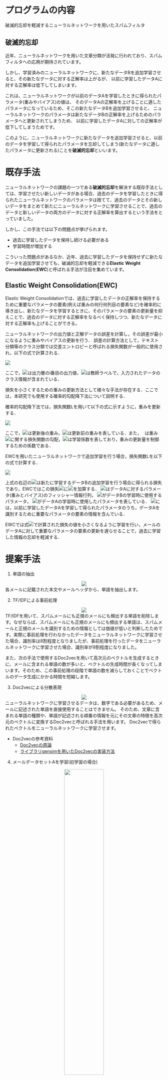 # プログラムの内容
破滅的忘却を軽減するニューラルネットワークを用いたスパムフィルタ

## 破滅的忘却
近年、ニューラルネットワークを用いた文章分類が活発に行われており、スパムフィルタへの応用が期待されています。 

しかし、学習済みのニューラルネットワークに、新たなデータBを追加学習させると、その新たなデータに対する正解率は上がるが、
以前に学習したデータAに対する正解率は低下してしまいます。 

これは、ニューラルネットワークが以前のデータAを学習したときに得られたパラメータ(重みやバイアス)の値は、
そのデータAの正解率を上げることに適したパラメータになっているため、そこの新たなデータBを追加学習させると、
ニューラルネットワークのパラメータは新たなデータBの正解率を上げるためのパラメータへと更新されてしまうため、
以前に学習したデータAに対しての正解率が低下してしまうためです。 

このように、ニューラルネットワークに新たなデータを追加学習させると、以前のデータを学習して得られたパラメータを忘却してしまう(新たなデータに適したパラメータに更新される)ことを**破滅的忘却**といいます。

# 既存手法
ニューラルネットワークの課題の一つである**破滅的忘却**を解決する既存手法としては、学習させたい新しいデータがある場合、過去のデータを学習したときに得られたニューラルネットワークのパラメータは捨てて、過去のデータとその新しいデータをまとめて新たにニューラルネットワークに学習させることで、過去のデータと新しいデータの両方のデータに対する正解率を算出するという手法をとっていました。

しかし、この手法では以下の問題点が挙げられます。
- 過去に学習したデータを保持し続ける必要がある
- 学習時間が増加する

こういった問題点があるなか、近年、過去に学習したデータを保持せずに新たなデータを追加学習させても、破滅的忘却を軽減できる**Elastic** **Weight** **Consolidation**(**EWC**)と呼ばれる手法が注目を集めています。

## Elastic Weight Consolidation(EWC)
Elastic Weight Consolidationでは、過去に学習したデータの正解率を保持するために重要なパラメータの要素(例えば重みの何行何列目の要素など)を確率的に導き出し、新たなデータを学習するときに、そのパラメータの要素の更新量を抑えことで、過去のデータに対する正解率をなるべく保持しつつ、新たなデータに対する正解率も上げることができる。

ニューラルネットワークの出力値と正解データの誤差を計算し，その誤差が最小になるように重みやバイアスの更新を行う．
誤差の計算方法として，テキスト分類等のクラス分類では交差エントロピーと呼ばれる損失関数が一般的に使用され，以下の式で計算される．

<img src="https://latex.codecogs.com/gif.latex?L=-\sum_{i=1}^{n}t_i\log&space;y_i"/>

ここで，<img src="https://latex.codecogs.com/gif.latex?y_i">は出力層のi番目の出力値，<img src="https://latex.codecogs.com/gif.latex?t_i">は教師ラベルで，入力されたデータのクラス情報が含まれている．

損失を小さくするための重みの更新方法として様々な手法が存在する．ここでは，本研究でも使用する確率的勾配降下法について説明する．

確率的勾配降下法では，損失関数Lを用いて以下の式に示すように，重みを更新する．

<img src="https://latex.codecogs.com/gif.latex?W^{'}&space;\leftarrow&space;W-\eta&space;\frac{\partial&space;L}{\partial&space;W}">

ここで，<img src="https://latex.codecogs.com/gif.latex?W^{'}">は更新後の重み，<img src="https://latex.codecogs.com/gif.latex?W">は更新前の重みを表している．また，<img src="https://latex.codecogs.com/gif.latex?\frac{\partial&space;L}{\partial&space;W}" width="10" height="10">は重み<img src="https://latex.codecogs.com/gif.latex?W">に関する損失関数の勾配，<img src="https://latex.codecogs.com/gif.latex?\eta">は学習係数を表しており，重みの更新量を制御するための係数である．

EWCを用いたニューラルネットワークで追加学習を行う場合，損失関数Lを以下の式で計算する．

<img src="https://latex.codecogs.com/gif.latex?\mathcal{L}(\theta)=\mathcal{L}_{B}(\theta)&plus;\frac{\lambda}{2}\sum_{i}F_{i}(\theta_{i}-\theta_{A,i}^{*})^{2}">

上式の右辺の<img src="https://latex.codecogs.com/gif.latex?\mathcal{L}_{B}(\theta)">は新たに学習するデータBの追加学習を行う場合に得られる損失であり，EWCではこの損失<img src="https://latex.codecogs.com/gif.latex?\mathcal{L}_{B}(\theta)">に<img src="https://latex.codecogs.com/gif.latex?\frac{\lambda}{2}\sum_{i}F_{i}(\theta_{i}-\theta_{A,i}^{*})^{2}">を加算する．
<img src="https://latex.codecogs.com/gif.latex?F_{i}">はデータAに対するパラメータ(重みとバイアス)のフィッシャー情報行列， <img src="https://latex.codecogs.com/gif.latex?\theta_{i}">がデータBの学習時に使用するパラメータ， <img src="https://latex.codecogs.com/gif.latex?\theta_{A,i}^{*}">がデータAの学習時に使用したパラメータを表している． <img src="https://latex.codecogs.com/gif.latex?\frac{\lambda}{2}\sum_{i}F_{i}(\theta_{i}-\theta_{A,i}^{*})^{2}">には，以前に学習したデータAを学習して得られたパラメータのうち，データAを識別するために重要なパラメータの要素の情報を含んでいる．

EWCでは式<img src="https://latex.codecogs.com/gif.latex?\mathcal{L}(\theta)">で計算された損失の値を小さくなるように学習を行い，メールのデータAに対して重要なパラメータの要素の更新を遅らせることで，過去に学習した情報の忘却を軽減する．

# 提案手法
 1. 単語の抽出
 <div align="center"><img src="https://user-images.githubusercontent.com/26127488/73605992-97d0e380-45e8-11ea-8f62-87af010dfdde.jpg"></div>
各メールに記載された本文やメールヘッダから、単語を抽出します。

 2. TF/IDFによる事前処理
 <div align="center"><img src="https://user-images.githubusercontent.com/26127488/73605993-97d0e380-45e8-11ea-943a-ad41873a991c.jpg"></div>
TF/IDFを用いて、スパムメールにも正規のメールにも頻出する単語を削除します。なぜならば、スパムメールにも正規のメールにも頻出する単語は、スパムメールと正規のメールを識別するための情報としては価値が低いと判断したためです。実際に事前処理を行わなかったデータをニューラルネットワークに学習させた場合、識別率は8割程度となりましたが、事前処理を行ったデータをニューラルネットワークに学習させた場合、識別率が9割程度になりました。

また、次の手法で使用するDoc2vecを用いて高次元のベクトルを生成するときに、メールに含まれる単語の数が多いと、ベクトルの生成時間が長くなってしまいます。そのため、この事前処理の段階で単語の数を減らしておくことでベクトルのデータ生成にかかる時間を短縮します。

 3. Doc2vecによる分散表現
 <div align="center"><img src="https://user-images.githubusercontent.com/26127488/73605994-97d0e380-45e8-11ea-88b6-5e62c69d0cdd.jpg"></div>
ニューラルネットワークに学習させるデータは、数字である必要があるため、メールに記述された単語を直接使用することはできません。
そのため、文章に含まれる単語の種類や、単語が記述される順番の情報を元にその文章の特徴を高次元のベクトルに変換するDoc2vecと呼ばれる手法を用います。
Doc2vecで得られたベクトルをニューラルネットワークに学習させます。

- Doc2vecの参考資料
  - [Doc2vecの原論](https://arxiv.org/abs/1405.4053)
  - [ライブラリgensimを用いたDoc2vecの実装方法](https://radimrehurek.com/gensim/auto_examples/tutorials/run_doc2vec_lee.html#sphx-glr-auto-examples-tutorials-run-doc2vec-lee-py)

 4. メールデータセットAを学習(初学習の場合)
 <div align="center"><img src="https://user-images.githubusercontent.com/26127488/73605995-98697a00-45e8-11ea-97d8-3ce6d4788e24.jpg" width="50%" height="50%"></div>
初学習の場合、収集したメールデータセットAに含まれるa通のメールをDoc2vecを用いてベクトルに変換する。
上の図では、m1が1つ目のメールのベクトル、m2が二つ目のメールのベクトル、maがa通目のメールのベクトルとなっている。こうして得られたベクトルの内、いくつかのベクトルを学習用データとしてニューラルネットワークで学習し、残りのベクトルをテスト用データとして使用し、識別率を求める。
このとき、初学習のためEWCを用いずに学習する。(EWCは過去に学習したデータに対する識別率の低下を抑える手法であるため、初学習の場合にはEWCを用いる必要がないため)


 5. メールデータセットBを追加学習
 <div align="center"><img src="https://user-images.githubusercontent.com/26127488/73605997-98697a00-45e8-11ea-8215-bffb1e44a558.jpg" width="50%" height="50%"></div>
メールデータセットAを学習後にメールデータセットBを追加学習する場合、収集したメールデータセットBに含まれるb通のメールをDoc2vecを用いてベクトルに変換する。 上の図では、m1が1つ目のメールのベクトル、m2が二つ目のメールのベクトル、mbがb通目のメールのベクトルとなっている。このとき、追加学習を行うため、EWCを用いて学習を行う。こうすることで、メールメータセットAに対する識別率の低下を軽減しつつ、メールデータセットBに対する識別率を上げることができる。なお、新たにメールデータセットC,D,E,...を追加学習する場合にも、EWCを用いて学習を行うこととなる。繰り返しになるが、EWCを用いないのは初学習の場合のみであり、なぜならば、EWCは過去に学習したデータに対する識別率の低下を軽減する手法であるためである。


# 実験結果
ここでは、TREC( https://trec.nist.gov/data/spam.html )で提供されている2005年〜2007年までの三年間のメールを一年間隔で学習させた場合の実験結果を示す。  

**実験条件**  
 - 学習させる順番：2005年→2006年→2007年の順
 - 各年の迷惑メールの内訳：10000通(半分を学習用、残り半分をテスト用として使用)
 - 各年の正規のメールの内訳：10000通(半分を学習用、残り半分をテスト用として使用)
 - バッチ数:80通(一度に学習するメールの数)
 - Doc2vecによる次元数：300

<img src="https://github.com/KawaharaSyuichi/spamfilter/blob/master/03-SpamFilter_by_NeuralNetwork_using_EWC/EWC/result/SGD_and_EWC_result.png" alt="実験結果" title="実験結果" width="80%" height="80%">

上記の図では、縦軸がメールに対する識別率、横軸が学習回数を示している。  
なお、識別率は次のように求める。
 - スパムメールと予測したメールの数：SN
 - 正規のメールと予測したメールの数：HN
 - スパムメールと予測したメールの内、実際にスパムメールだった数：TSN
 - 正規のメールと予測したメールの内、実際に正規のメールだった数：THN
このとき、識別率を次の式で求める。

<img src="https://latex.codecogs.com/gif.latex?\frac{TSN&plus;THN}{SN&plus;HN}">

上記の図では、2005年と2006年のメールを学習済みの状態から、2007年のメールデータを追加学習させた場合の識別率の推移を示している。  
図の結果から、既存手法(SGDを用いた場合、上記の図で左のグラフ)の場合、2007年のメールデータを追加学習させると2005年と2006年のメールに対する識別率が低下していることが分かる。つまり、破滅的忘却が発生していることが確認できる。  
これに対して、提案手法(EWCを用いた場合、上記の図で右のグラフ)の場合、2007年のメールデータを追加学習させても、2005年と2007年のメールに対する識別率の低下を軽減できてることが分かる。つまり、破滅的忘却を軽減できていることが確認できる。

# 補足
2007年に流行したメールに対しての識別率を見ると、EWCを用いた場合よりも既存手法の方が識別率が高くなっていることがわかる。これはEWCを用いた場合の副作用です。EWCを用いない場合では、ニューラルネットワークは新たに学習する2007年のメールデータに対する識別率のみを向上するように学習を行います。これに対し、EWCを用いた場合では、2007年のメールデータに対していの識別率を向上させるだけではなく、過去に学習した2005年と2006年のメールデータに対する識別率の低下を軽減するように学習を行います。その結果、EWCを用いない場合よりもEWCを用いた場合の方が、2007年のメールデータに対する識別率が低くなります。しかし、過去に学習した2005年と2006年のメールデータに対する識別率は、EWCを用いなかった場合よりもEWCを用いた場合の方が高くなっています。そのため、2005年や2006年に流行していたスパムメールが再流行した場合、EWCを用いない既存手法よりも、EWCを用いた提案手法の方が再学習を行うことなく、過去に流行したメールに対して高い識別率を出すことができます。

# 各フォルダの説明
・  
|  
|_01-IMAP:メールサーバからメールを受信するためのプログラム  
|_02-NaiveBayes:ナイーブベイズを用いたスパムフィルタのプログラム  
|_03-SpamFilter_by_NeuralNetwork_using_EWC：私の研究に関するプログラム  
&nbsp;&nbsp; |_doc2vec:doc2vecで生成したベクトルとそのベクトルをt-SNEを用いて二次元の画像にプロットした画像  
&nbsp;&nbsp; |_EWC:EWCを用いたデフォルトのスパムフィルタのプログラム  


# 論文 URL
[論文説明](https://www.ieice.org/ken/paper/20190723N1Of/)

# 学会　受賞歴
[SITE学術奨励賞　2019年7月　「破滅的忘却を軽減するニューラルネットワークを用いたスパムフィルタの提案」](https://www.ieice.org/~site/site_award.html)